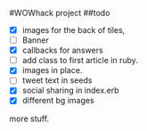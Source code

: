#WOWhack project
##todo
 - [x] images for the back  of tiles,
 - [ ] Banner
 - [x] callbacks for answers
 - [ ] add class to first article in ruby.
 - [x] images in place.
 - [ ] tweet text in seeds
 - [x] social sharing in index.erb
 - [x] different bg images

more stuff. 

